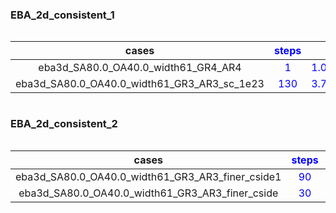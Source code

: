 ### EBA_2d_consistent_1

<style>
.table-EBA_2d_consistent_1 {
	overflow-x: scroll;
	width: 100%;
}
</style>

<div class="table-EBA_2d_consistent_1" markdown="block">

| cases	|<span style="color:blue"> steps	</span>|<span style="color:blue"> time	</span>|<span style="color:blue"> wallclock	</span>|
| :-----------:	| :-----------:	| :-----------:	| :-----------:	|
| eba3d_SA80.0_OA40.0_width61_GR4_AR4	|<span style="color:blue"> 1	</span>|<span style="color:blue"> 1.0000e+05	</span>|<span style="color:blue"> 2.2100e+02	</span>|
| eba3d_SA80.0_OA40.0_width61_GR3_AR3_sc_1e23	|<span style="color:blue"> 130	</span>|<span style="color:blue"> 3.7243e+06	</span>|<span style="color:blue"> 8.5100e+04	</span>|

</div>

### EBA_2d_consistent_2

<style>
.table-EBA_2d_consistent_2 {
	overflow-x: scroll;
	width: 100%;
}
</style>

<div class="table-EBA_2d_consistent_2" markdown="block">

| cases	|<span style="color:blue"> steps	</span>|<span style="color:blue"> time	</span>|<span style="color:blue"> wallclock	</span>|
| :-----------:	| :-----------:	| :-----------:	| :-----------:	|
| eba3d_SA80.0_OA40.0_width61_GR3_AR3_finer_cside1	|<span style="color:blue"> 90	</span>|<span style="color:blue"> 7.9313e+05	</span>|<span style="color:blue"> 7.4900e+04	</span>|
| eba3d_SA80.0_OA40.0_width61_GR3_AR3_finer_cside	|<span style="color:blue"> 30	</span>|<span style="color:blue"> 3.2679e+05	</span>|<span style="color:blue"> 4.2300e+04	</span>|

</div>

